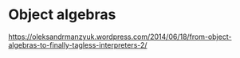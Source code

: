 # Object algebras

https://oleksandrmanzyuk.wordpress.com/2014/06/18/from-object-algebras-to-finally-tagless-interpreters-2/
